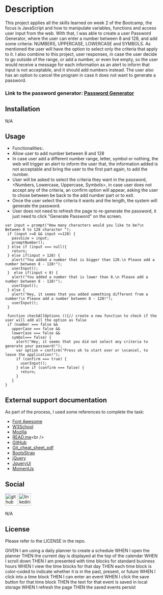 # Description

This project applies all the skills learned on week 2 of the Bootcamp, the focus is JavaScript and how to manipulate variables, functions and access user input from the web. 
With that, I was able to create a user Password Generator, where the user can enter a number between 8 and 128, and add some criteria: NUMBERS, UPPERCASE, LOWERCASE and SYMBOLS. As mentioned the user will have the option to select only the criteria that apply to it. I also combine to this project, user responses, in case the user decide to go outside of the range, or add a number, or even live empty, so the user would receive a message for each information as an alert to inform that input is not acceptable, and it should add numbers instead. The user also has an option to cancel the program in case it does not want to generate a password.

### Link to the password generator: [Password Generator](https://luizborges146.github.io/hw.password-generator/)

## Installation

N/A

## Usage

* Functionalities:.
 * Allow user to add number between 8 and 128
 * In case user add a different number range, letter, symbol or nothing, the web will trigger an alert to inform the user that, the information added is not acceptable and bring the user to the first part again, to add the number.
 * User will be asked to select the criteria they want in the password,<Numbers, Lowercase, Uppercase, Symbols>, in case user does not accept any of the criteria, an confirm option will appear, asking the user to chose between be back to the add number part or to exit.
 * Once the user select the criteria it wants and the length, the system will generate the password.
 * User does not need to refresh the page to re-generate the password, it just need to click "Generate Password" on the screen.

 ```
var input = prompt("How many characters would you like to be?\n Between 8 to 128 character ");
  if (input >=8 && input <=128) {
    passSize = input;
    promptNumber();
  } else if (input === null){
    return;
  } else if(input > 128) {
    alert("You added a number that is bigger than 128.\n Please add a number between 8 - 128!");
    userInput();
  }  else if(input < 8) {
    alert("You added a number that is lower than 8.\n Please add a number between 8 - 128!");
    userInput();
  } else {
    alert("Hey, it seems that you added something different from a number!\n Please add a number between 8 - 128!");
    userInput();
  }

  function checkAllOptions (){// create a new function to check if the user will add all the option as false
  if (number === false &&
    upperCase === false &&
    lowerCase === false &&
    symbol=== false) {
      alert("Hey, it seems that you did not select any criteria to generate your password!");
      var option = confirm("Press ok to start over or \ncancel, to leave the application!");
      if (confirm === true) {
        userInput();
      } else if (confirm === false) {
        return;
      }
    }
}

 ```


## External support documentation

As part of the process, I used some references to complete the task:

- [Font Awesome](https://fontawesome.com/)<br />
- [W3School](https://www.w3schools.com/)<br />
- [Mozilla](https://developer.mozilla.org)<br />
- [READ.me](https://docs.readme.com/docs/linking-to-pages")<br />
- [GitHub](https://pages.github.com/)<br />
- [Git_cheat_sheet_pdf](https://education.github.com/git-cheat-sheet-education.pdf)<br />
- [BootsStrap](https://getbootstrap.com/docs/4.5/)<br />
- [jQuery](https://jquery.com/)<br />
- [JqueryUi](https://jqueryui.com/)<br />
- [MomentJs](https://momentjs.com/docs/#/displaying/format/)<br />

## Social

[<img src='https://cdn.jsdelivr.net/npm/simple-icons@3.0.1/icons/github.svg' alt='github' height='40'>](https://github.com/luizborges146) [<img src='https://cdn.jsdelivr.net/npm/simple-icons@3.0.1/icons/linkedin.svg' alt='linkedin' height='40'>](https://www.linkedin.com/in/https://www.linkedin.com/in/luiz-borges-2377b7142//)

N/A

## License

Please refer to the LICENSE in the repo.



GIVEN I am using a daily planner to create a schedule
WHEN I open the planner
THEN the current day is displayed at the top of the calendar
WHEN I scroll down
THEN I am presented with time blocks for standard business hours
WHEN I view the time blocks for that day
THEN each time block is color-coded to indicate whether it is in the past, present, or future
WHEN I click into a time block
THEN I can enter an event
WHEN I click the save button for that time block
THEN the text for that event is saved in local storage
WHEN I refresh the page
THEN the saved events persist